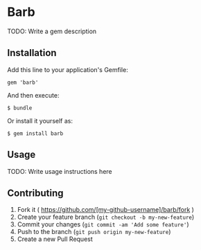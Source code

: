 # Barb

TODO: Write a gem description

## Installation

Add this line to your application's Gemfile:

    gem 'barb'

And then execute:

    $ bundle

Or install it yourself as:

    $ gem install barb

## Usage

TODO: Write usage instructions here

## Contributing

1. Fork it ( https://github.com/[my-github-username]/barb/fork )
2. Create your feature branch (`git checkout -b my-new-feature`)
3. Commit your changes (`git commit -am 'Add some feature'`)
4. Push to the branch (`git push origin my-new-feature`)
5. Create a new Pull Request
